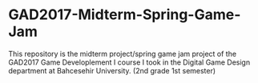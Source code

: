 # GAD2017-Midterm-Spring-Game-Jam
This repository is the midterm project/spring game jam project of the GAD2017 Game Developlement I course I took in the Digital Game Design department at Bahcesehir University. (2nd grade 1st semester)
